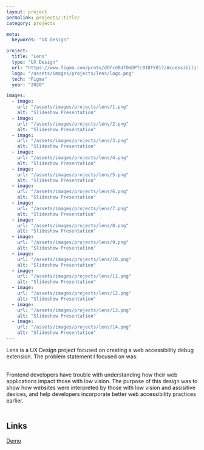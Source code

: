 ```yaml
---
layout: project
permalink: projects/:title/
category: projects

meta:
  keywords: "UX Design"

project:
  title: "Lens"
  type: "UX Design"
  url: "https://www.figma.com/proto/dOfcdBdfOmDPTc918FY817/Accessibility-Debugger?node-id=85%3A1&scaling=scale-down"
  logo: "/assets/images/projects/lens/logo.png"
  tech: "Figma"
  year: "2020"

images:
  - image:
    url: "/assets/images/projects/lens/1.png"
    alt: "Slideshow Presentation"
  - image:
    url: "/assets/images/projects/lens/2.png"
    alt: "Slideshow Presentation"
  - image:
    url: "/assets/images/projects/lens/3.png"
    alt: "Slideshow Presentation"
  - image:
    url: "/assets/images/projects/lens/4.png"
    alt: "Slideshow Presentation"
  - image:
    url: "/assets/images/projects/lens/5.png"
    alt: "Slideshow Presentation"
  - image:
    url: "/assets/images/projects/lens/6.png"
    alt: "Slideshow Presentation"
  - image:
    url: "/assets/images/projects/lens/7.png"
    alt: "Slideshow Presentation"
  - image:
    url: "/assets/images/projects/lens/8.png"
    alt: "Slideshow Presentation"
  - image:
    url: "/assets/images/projects/lens/9.png"
    alt: "Slideshow Presentation"
  - image:
    url: "/assets/images/projects/lens/10.png"
    alt: "Slideshow Presentation"
  - image:
    url: "/assets/images/projects/lens/11.png"
    alt: "Slideshow Presentation"
  - image:
    url: "/assets/images/projects/lens/12.png"
    alt: "Slideshow Presentation"
  - image:
    url: "/assets/images/projects/lens/13.png"
    alt: "Slideshow Presentation"
  - image:
    url: "/assets/images/projects/lens/14.png"
    alt: "Slideshow Presentation"
---
```


<p>
Lens is a UX Design project focused on creating a web accessibility debug extension. The problem statement I focused on was: <br><br>

Frontend developers have trouble with understanding how their web applications impact those with low vision. The purpose of this design was to show how websites were interpreted by those with low vision and assisitive devices, and help developers incorporate better web accessibility practices earlier. <br><br>
</p>

<h2>Links</h2> <p>
<a href="https://www.figma.com/proto/dOfcdBdfOmDPTc918FY817/Accessibility-Debugger?node-id=85%3A1&scaling=scale-down">Demo</a><br>

